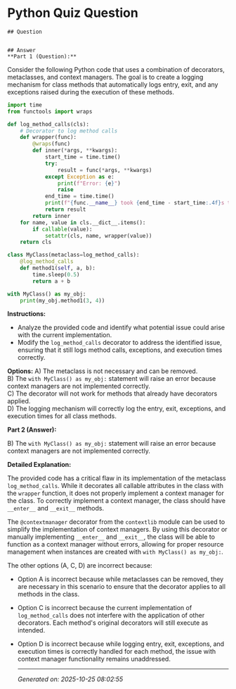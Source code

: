 # Python Quiz Question
    
    ## Question
    
    
    ## Answer
    **Part 1 (Question):**

Consider the following Python code that uses a combination of decorators, metaclasses, and context managers. The goal is to create a logging mechanism for class methods that automatically logs entry, exit, and any exceptions raised during the execution of these methods.

```python
import time
from functools import wraps

def log_method_calls(cls):
    # Decorator to log method calls
    def wrapper(func):
        @wraps(func)
        def inner(*args, **kwargs):
            start_time = time.time()
            try:
                result = func(*args, **kwargs)
            except Exception as e:
                print(f"Error: {e}")
                raise
            end_time = time.time()
            print(f"{func.__name__} took {end_time - start_time:.4f}s to execute")
            return result
        return inner
    for name, value in cls.__dict__.items():
        if callable(value):
            setattr(cls, name, wrapper(value))
    return cls

class MyClass(metaclass=log_method_calls):
    @log_method_calls
    def method1(self, a, b):
        time.sleep(0.5)
        return a + b

with MyClass() as my_obj:
    print(my_obj.method1(3, 4))
```

**Instructions:**  
- Analyze the provided code and identify what potential issue could arise with the current implementation.
- Modify the `log_method_calls` decorator to address the identified issue, ensuring that it still logs method calls, exceptions, and execution times correctly.

**Options:**
A) The metaclass is not necessary and can be removed.  
B) The `with MyClass() as my_obj:` statement will raise an error because context managers are not implemented correctly.  
C) The decorator will not work for methods that already have decorators applied.  
D) The logging mechanism will correctly log the entry, exit, exceptions, and execution times for all class methods.

**Part 2 (Answer):**

B) The `with MyClass() as my_obj:` statement will raise an error because context managers are not implemented correctly.

**Detailed Explanation:**

The provided code has a critical flaw in its implementation of the metaclass `log_method_calls`. While it decorates all callable attributes in the class with the `wrapper` function, it does not properly implement a context manager for the class. To correctly implement a context manager, the class should have `__enter__` and `__exit__` methods.

The `@contextmanager` decorator from the `contextlib` module can be used to simplify the implementation of context managers. By using this decorator or manually implementing `__enter__` and `__exit__`, the class will be able to function as a context manager without errors, allowing for proper resource management when instances are created with `with MyClass() as my_obj:`.

The other options (A, C, D) are incorrect because:
- Option A is incorrect because while metaclasses can be removed, they are necessary in this scenario to ensure that the decorator applies to all methods in the class.
- Option C is incorrect because the current implementation of `log_method_calls` does not interfere with the application of other decorators. Each method's original decorators will still execute as intended.
- Option D is incorrect because while logging entry, exit, exceptions, and execution times is correctly handled for each method, the issue with context manager functionality remains unaddressed.
    
    ---
    *Generated on: 2025-10-25 08:02:55*
    